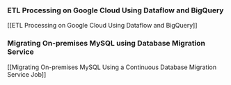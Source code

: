 
### ETL Processing on Google Cloud Using Dataflow and BigQuery
[[ETL Processing on Google Cloud Using Dataflow and BigQuery]]

### Migrating On-premises MySQL using Database Migration Service
[[Migrating On-premises MySQL Using a Continuous Database Migration Service Job]]

